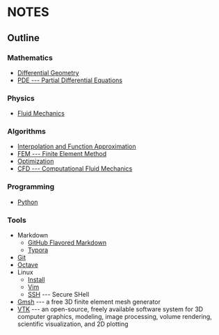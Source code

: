 # NOTES

## Outline

### Mathematics
- [Differential Geometry](./mathematics/DIFFERENTIAL_GEOMETRY.lyx)
- [PDE --- Partial Differential Equations](./mathematics/PDE.lyx)

### Physics
- [Fluid Mechanics](./physics/FLUID_MECHANICS.lyx)

### Algorithms
- [Interpolation and Function Approximation](./algorithms/INTERPOLATION.lyx) 
- [FEM --- Finite Element Method](./algorithms/FEM.lyx)
- [Optimization](./algorithms/OPTIMIZATION.lyx) 
- [CFD --- Computational Fluid Mechanics](./algorithms/CFD.lyx)

### Programming
- [Python](./programming/PYTHON.md)

### Tools
- Markdown
  - [GitHub Flavored Markdown](https://github.github.com/gfm/)
  - [Typora](./tools/MARKDOWN/TYPORA.md) 
- [Git](./tools/GIT.md) 
- [Octave](./tools/OCTAVE.md)
- Linux
  - [Install](./tools/LINUX/INSTALL.md) 
  - [Vim](./tools/LINUX/VIM.md)
  - [SSH](./tools/LINUX/SSH.md) --- Secure SHell
- [Gmsh](./tools/GMSH.md) --- a free 3D finite element mesh generator
- [VTK](./tools/VTK.md) ---  an open-source, freely available software system for 3D computer graphics, modeling, image processing, volume rendering, scientific visualization, and 2D plotting

